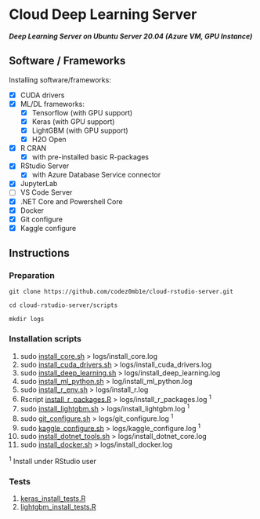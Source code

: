
# Cloud Deep Learning Server

___Deep Learning Server on Ubuntu Server 20.04 (Azure VM, GPU Instance)___

## Software / Frameworks

Installing software/frameworks:

- [x] CUDA drivers
- [x] ML/DL frameworks:
  - [x] Tensorflow (with GPU support)
  - [x] Keras (with GPU support)
  - [x] LightGBM (with GPU support)
  - [x] H2O Open
- [x] R CRAN 
  - [x] with pre-installed basic R-packages
- [x] RStudio Server
  - [x] with Azure Database Service connector
- [x] JupyterLab
- [ ] VS Code Server
- [x] .NET Core and Powershell Core
- [x] Docker
- [x] Git configure
- [x] Kaggle configure

## Instructions

### Preparation

`git clone https://github.com/codez0mb1e/cloud-rstudio-server.git`

`cd cloud-rstudio-server/scripts`

`mkdir logs`

### Installation scripts

1. sudo [install_core.sh](/scripts/install_core.sh) > logs/install_core.log
1. sudo [install_cuda_drivers.sh](/scripts/install_cuda_drivers.sh) > logs/install_cuda_drivers.log
1. sudo [install_deep_learning.sh](/scripts/install_deep_learning.sh) > logs/install_deep_learning.log
1. sudo [install_ml_python.sh](/scripts/install_ml_python.sh) > log/install_ml_python.log
1. sudo [install_r_env.sh](/scripts/install_r_env.sh) > logs/install_r.log
1. Rscript [install_r_packages.R](/scripts/install_r_packages.R) > logs/install_r_packages.log <sup>1</sup>
1. sudo [install_lightgbm.sh](/scripts/install_lightgbm.sh) > logs/install_lightgbm.log <sup>1</sup>
1. sudo [git_configure.sh](/scripts/git_configure.sh) > logs/git_configure.log <sup>1</sup>
1. sudo [kaggle_configure.sh](/scripts/kaggle_configure.sh) > logs/kaggle_configure.log <sup>1</sup>
1. sudo [install_dotnet_tools.sh](/scripts/install_dotnet_tools.sh) > logs/install_dotnet_core.log
1. sudo [install_docker.sh](/scripts/install_docker.sh) > logs/install_docker.log

<sup>1</sup> Install under RStudio user

### Tests

1. [keras_install_tests.R](/tests/keras_install_tests.R)
1. [lightgbm_install_tests.R](/tests/lightgbm_install_tests.R)
